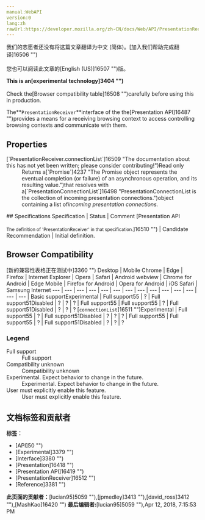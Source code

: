 ```yaml
---
manual:WebAPI
version:0
lang:zh
rawUrl:https://developer.mozilla.org/zh-CN/docs/Web/API/PresentationReceiver
---
```




<bdi>我们的志愿者还没有将这篇文章翻译为<bdi>中文 (简体)</bdi>。[加入我们帮助完成翻译]16506 "")<br></br>您也可以阅读此文章的[English (US)]16507 "")版。</bdi>






**This is an[experimental technology]3404 "")**<br></br>Check the[Browser compatibility table]16508 "")carefully before using this in production.




The**`PresentationReceiver`**interface of the the[Presentation API]16487 "")provides a means for a receiving browsing context to access controlling browsing contexts and communicate with them.


## Properties<a name="Properties"></a>
<dl><dt>[`PresentationReceiver.connectionList`]16509 "The documentation about this has not yet been written; please consider contributing!")Read only</dt><dd>Returns a[`Promise`]4237 "The Promise object represents the eventual completion (or failure) of an asynchronous operation, and its resulting value.")that resolves with a[`PresentationConnectionList`]16498 "PresentationConnectionList is the collection of incoming presentation connections.")object containing a list of<dfn>incoming presentation connections.</dfn></dd></dl>
## Specifications<a name="Specifications"></a>
Specification | Status | Comment 
[Presentation API<br></br><small>The definition of &#39;PresentationReceiver&#39; in that specification.</small>]16510 "") | Candidate Recommendation | Initial definition. 


## Browser Compatibility<a name="Browser_Compatibility"></a>
[新的兼容性表格正在测试中<i></i>]3360 "")
<abbr>Desktop<i></i></abbr> | <abbr>Mobile<i></i></abbr> 
<abbr>Chrome<i></i></abbr> | <abbr>Edge<i></i></abbr> | <abbr>Firefox<i></i></abbr> | <abbr>Internet Explorer<i></i></abbr> | <abbr>Opera<i></i></abbr> | <abbr>Safari<i></i></abbr> | <abbr>Android webview<i></i></abbr> | <abbr>Chrome for Android<i></i></abbr> | <abbr>Edge Mobile<i></i></abbr> | <abbr>Firefox for Android<i></i></abbr> | <abbr>Opera for Android<i></i></abbr> | <abbr>iOS Safari<i></i></abbr> | <abbr>Samsung Internet<i></i></abbr> 
 ---  |  ---  |  ---  |  ---  |  ---  |  ---  |  ---  |  ---  |  ---  |  ---  |  ---  |  ---  |  ---  |  ---  | 
Basic support<abbr>Experimental<i></i></abbr> | <abbr>Full support</abbr>55 | <abbr>?</abbr> | <abbr>Full support</abbr>51<abbr>Disabled<i></i></abbr> | <abbr>?</abbr> | <abbr>?</abbr> | <abbr>?</abbr> | <abbr>Full support</abbr>55 | <abbr>Full support</abbr>55 | <abbr>?</abbr> | <abbr>Full support</abbr>51<abbr>Disabled<i></i></abbr> | <abbr>?</abbr> | <abbr>?</abbr> | <abbr>?</abbr> 
[`connectionList`]16511 "")<abbr>Experimental<i></i></abbr> | <abbr>Full support</abbr>55 | <abbr>?</abbr> | <abbr>Full support</abbr>51<abbr>Disabled<i></i></abbr> | <abbr>?</abbr> | <abbr>?</abbr> | <abbr>?</abbr> | <abbr>Full support</abbr>55 | <abbr>Full support</abbr>55 | <abbr>?</abbr> | <abbr>Full support</abbr>51<abbr>Disabled<i></i></abbr> | <abbr>?</abbr> | <abbr>?</abbr> | <abbr>?</abbr> 


### Legend<a name="Legend"></a>
<dl><dt><abbr>Full support</abbr></dt><dd>Full support</dd><dt><abbr>Compatibility unknown</abbr></dt><dd>Compatibility unknown</dd><dt><abbr>Experimental. Expect behavior to change in the future.<i></i></abbr></dt><dd>Experimental. Expect behavior to change in the future.</dd><dt><abbr>User must explicitly enable this feature.<i></i></abbr></dt><dd>User must explicitly enable this feature.</dd></dl>



## 文档标签和贡献者
**标签：**
* [API]50 "")
* [Experimental]3379 "")
* [Interface]3380 "")
* [Presentation]16418 "")
* [Presentation API]16419 "")
* [PresentationReceiver]16512 "")
* [Reference]3381 "")

**此页面的贡献者：**[lucian95]5059 ""),[jpmedley]3413 ""),[david_ross]3412 ""),[MashKao]16420 "")
**最后编辑者:**[lucian95]5059 ""),<time>Apr 12, 2018, 7:15:53 PM</time>


